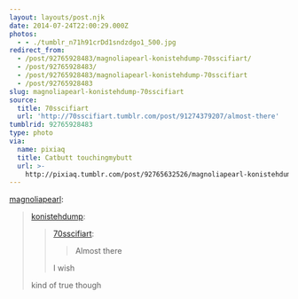 ```yaml
---
layout: layouts/post.njk
date: 2014-07-24T22:00:29.000Z
photos:
  - - ./tumblr_n71h91crDd1sndzdgo1_500.jpg
redirect_from:
  - /post/92765928483/magnoliapearl-konistehdump-70sscifiart/
  - /post/92765928483/
  - /post/92765928483/magnoliapearl-konistehdump-70sscifiart
  - /post/92765928483
slug: magnoliapearl-konistehdump-70sscifiart
source:
  title: 70sscifiart
  url: 'http://70sscifiart.tumblr.com/post/91274379207/almost-there'
tumblrid: 92765928483
type: photo
via:
  name: pixiaq
  title: Catbutt touchingmybutt
  url: >-
    http://pixiaq.tumblr.com/post/92765632526/magnoliapearl-konistehdump-70sscifiart
---
```

<p><a class="tumblr_blog" href="http://magnoliapearl.tumblr.com/post/92676612324/konistehdump-70sscifiart-almost-there-i">magnoliapearl</a>:</p>
<blockquote>
<p><a class="tumblr_blog" href="http://konistehdump.tumblr.com/post/91300054003/70sscifiart-almost-there-i-wish">konistehdump</a>:</p>
<blockquote>
<p><a class="tumblr_blog" href="http://70sscifiart.tumblr.com/post/91274379207/almost-there">70sscifiart</a>:</p>
<blockquote>
<p>Almost there</p>
</blockquote>
<p>I wish</p>
</blockquote>
<p>kind of true though</p>
</blockquote>
